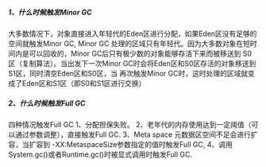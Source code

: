 ##### 1、什么时候触发Minor GC
   大多数情况下，对象直接进入年轻代的Eden区进行分配，如果Eden区没有足够的空间就触发Minor GC,  Minor GC
处理的区域只有年轻代。因为大多数对象在短时间内是可以回收的，Minor GC后只有极少数的对象能够存活下来而被移送到
S0区（复制算法）。当出发下一次Minor GC时会将Eden区和S0区存活的对象移送到S1区，同时清空Eden区和S0区，当
再次触发Minor GC时，这时处理的区域就变成了Eden区和S1区（即S0和S1区进行交换）
##### 2、什么时候触发Full GC
   四种情况触发Full GC
    1、分配担保失败。
    2、老年代的内存使用达到一定阈值（可以通过参数调整），直接触发Full GC.
    3、Meta space 元数据区空间不足会进行扩容，当扩容到 -XX:MetaspaceSize参数指定的值时触发Full GC,
    4、调用System.gc()或者Runtime.gc()时被显式调用时触发Full GC.
    